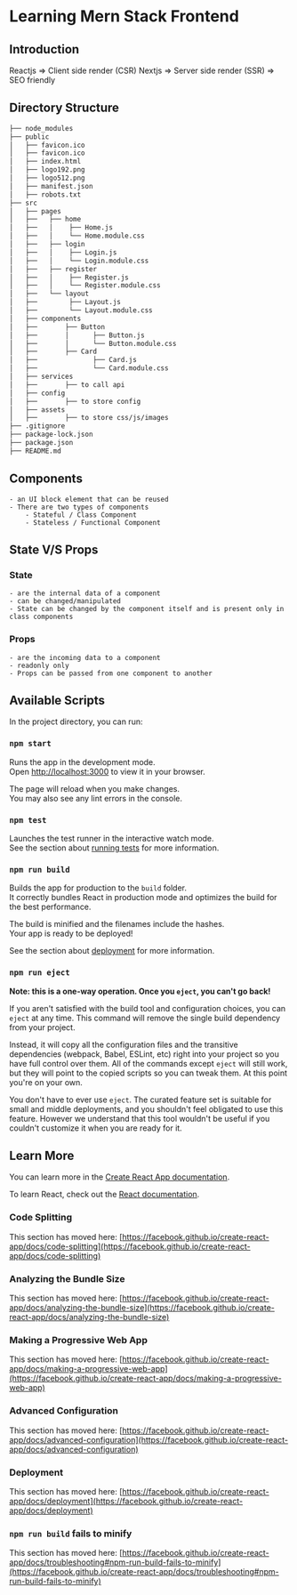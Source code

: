 # Learning Mern Stack Frontend

## Introduction
Reactjs => Client side render (CSR)
Nextjs => Server side render (SSR) => SEO friendly

## Directory Structure

```bash
├── node_modules
├── public
│   ├── favicon.ico
│   ├── favicon.ico
│   ├── index.html
│   ├── logo192.png
│   ├── logo512.png
│   ├── manifest.json
│   ├── robots.txt
├── src
│   ├── pages
│   ├──   ├── home
│   ├──   │    ├── Home.js
│   ├──   │    └── Home.module.css
│   ├──   ├── login
│   ├──   │    ├── Login.js
│   ├──   │    └── Login.module.css
│   ├──   ├── register
│   ├──   │    ├── Register.js
│   ├──   │    └── Register.module.css
│   ├──   └── layout
│   ├──        ├── Layout.js
│   ├──        └── Layout.module.css
│   ├── components
│   ├──       ├── Button
│   ├──       │      ├── Button.js
│   ├──       │      └── Button.module.css
│   ├──       ├── Card
│   ├──              ├── Card.js
│   ├──              └── Card.module.css
│   ├── services
│   ├──       ├── to call api
│   ├── config
│   ├──       ├── to store config
│   ├── assets
│   ├──       ├── to store css/js/images
├── .gitignore
├── package-lock.json
├── package.json
├── README.md
```

## Components
    - an UI block element that can be reused
    - There are two types of components
        - Stateful / Class Component
        - Stateless / Functional Component

## State V/S Props
### State
    - are the internal data of a component
    - can be changed/manipulated
    - State can be changed by the component itself and is present only in class components
### Props
    - are the incoming data to a component
    - readonly only
    - Props can be passed from one component to another 
## Available Scripts

In the project directory, you can run:

### `npm start`

Runs the app in the development mode.\
Open [http://localhost:3000](http://localhost:3000) to view it in your browser.

The page will reload when you make changes.\
You may also see any lint errors in the console.

### `npm test`

Launches the test runner in the interactive watch mode.\
See the section about [running tests](https://facebook.github.io/create-react-app/docs/running-tests) for more information.

### `npm run build`

Builds the app for production to the `build` folder.\
It correctly bundles React in production mode and optimizes the build for the best performance.

The build is minified and the filenames include the hashes.\
Your app is ready to be deployed!

See the section about [deployment](https://facebook.github.io/create-react-app/docs/deployment) for more information.

### `npm run eject`

**Note: this is a one-way operation. Once you `eject`, you can't go back!**

If you aren't satisfied with the build tool and configuration choices, you can `eject` at any time. This command will remove the single build dependency from your project.

Instead, it will copy all the configuration files and the transitive dependencies (webpack, Babel, ESLint, etc) right into your project so you have full control over them. All of the commands except `eject` will still work, but they will point to the copied scripts so you can tweak them. At this point you're on your own.

You don't have to ever use `eject`. The curated feature set is suitable for small and middle deployments, and you shouldn't feel obligated to use this feature. However we understand that this tool wouldn't be useful if you couldn't customize it when you are ready for it.

## Learn More

You can learn more in the [Create React App documentation](https://facebook.github.io/create-react-app/docs/getting-started).

To learn React, check out the [React documentation](https://reactjs.org/).

### Code Splitting

This section has moved here: [https://facebook.github.io/create-react-app/docs/code-splitting](https://facebook.github.io/create-react-app/docs/code-splitting)

### Analyzing the Bundle Size

This section has moved here: [https://facebook.github.io/create-react-app/docs/analyzing-the-bundle-size](https://facebook.github.io/create-react-app/docs/analyzing-the-bundle-size)

### Making a Progressive Web App

This section has moved here: [https://facebook.github.io/create-react-app/docs/making-a-progressive-web-app](https://facebook.github.io/create-react-app/docs/making-a-progressive-web-app)

### Advanced Configuration

This section has moved here: [https://facebook.github.io/create-react-app/docs/advanced-configuration](https://facebook.github.io/create-react-app/docs/advanced-configuration)

### Deployment

This section has moved here: [https://facebook.github.io/create-react-app/docs/deployment](https://facebook.github.io/create-react-app/docs/deployment)

### `npm run build` fails to minify

This section has moved here: [https://facebook.github.io/create-react-app/docs/troubleshooting#npm-run-build-fails-to-minify](https://facebook.github.io/create-react-app/docs/troubleshooting#npm-run-build-fails-to-minify)

